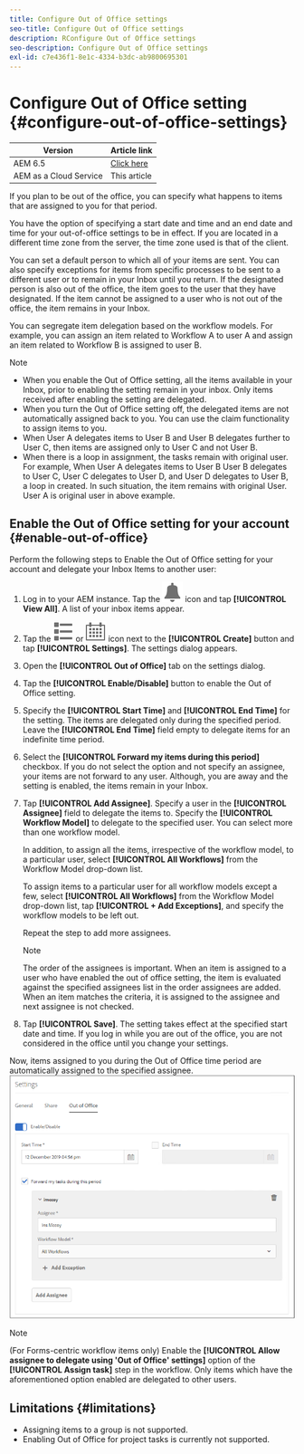 ```yaml
---
title: Configure Out of Office settings
seo-title: Configure Out of Office settings
description: RConfigure Out of Office settings
seo-description: Configure Out of Office settings
exl-id: c7e436f1-8e1c-4334-b3dc-ab9800695301
---
```

# Configure Out of Office setting {#configure-out-of-office-settings}

| Version | Article link |
| -------- | ---------------------------- |
| AEM 6.5  |    [Click here](https://experienceleague.adobe.com/docs/experience-manager-65/forms/workflows/configure-out-of-office-settings.html)                  |
| AEM as a Cloud Service     | This article         |

If you plan to be out of the office, you can specify what happens to items that are assigned to you for that period.

You have the option of specifying a start date and time and an end date and time for your out-of-office settings to be in effect. If you are located in a different time zone from the server, the time zone used is that of the client.

You can set a default person to which all of your items are sent. You can also specify exceptions for items from specific processes to be sent to a different user or to remain in your Inbox until you return. If the designated person is also out of the office, the item goes to the user that they have designated. If the item cannot be assigned to a user who is not out of the office, the item remains in your Inbox.

You can segregate item delegation based on the workflow models. For example, you can assign an item related to Workflow A to user A and assign an item related to Workflow B is assigned to user B.


>[!NOTE]
>
>* When you enable the Out of Office setting, all the items available in your Inbox, prior to enabling the setting remain in your inbox. Only items received after enabling the setting are delegated.
>* When you turn the Out of Office setting off, the delegated items are not automatically assigned back to you. You can use the claim functionality to assign items to you.
>* When User A delegates items to User B and User B delegates further to User C, then items are assigned only to User C and not User B.
>* When there is a loop in assignment, the tasks remain with original user. For example,  When User A delegates items to User B User B delegates to User C, User C delegates to User D, and User D delegates to User B, a loop in created. In such situation, the item remains with original User. User A is original user in above example.

## Enable the Out of Office setting for your account {#enable-out-of-office}

Perform the following steps to Enable the Out of Office setting for your account and delegate your Inbox Items to another user:

1. Log in to your AEM instance. Tap the ![Inbox](assets/bell.svg) icon and tap **[!UICONTROL View All]**. A list of your inbox items appear.
1. Tap the ![View Selector](assets/viewlist.svg) or ![View Selector](assets/calendar.svg) icon next to the **[!UICONTROL Create]** button and tap **[!UICONTROL Settings]**. The settings dialog appears.
1. Open the **[!UICONTROL Out of Office]** tab on the settings dialog.
1. Tap the **[!UICONTROL Enable/Disable]** button to enable the Out of Office setting.
1. Specify the **[!UICONTROL Start Time]**  and **[!UICONTROL End Time]** for the setting. The items are delegated only during the specified period. Leave the **[!UICONTROL End Time]** field empty to delegate items for an indefinite time period.
1. Select the **[!UICONTROL Forward my items during this period]** checkbox. If you do not select the option and not specify an assignee, your items are not forward to any user. Although, you are away and the setting is enabled, the items remain in your Inbox.
1. Tap **[!UICONTROL Add Assignee]**. Specify a user in the **[!UICONTROL Assignee]** field to delegate the items to. Specify the **[!UICONTROL Workflow Model]** to delegate to the specified user. You can select more than one workflow model.

    In addition, to assign all the items, irrespective of the workflow model, to a particular user, select **[!UICONTROL All Workflows]** from the Workflow Model drop-down list. <br>

    To assign items to a particular user for all workflow models except a few, select **[!UICONTROL All Workflows]** from the Workflow Model drop-down list, tap **[!UICONTROL + Add Exceptions]**, and specify the workflow models to be left out.
    <br>

    Repeat the step to add more assignees. <br>

    >[!NOTE]
    >
    >The order of the assignees is important. When an item is assigned to a user who have enabled the out of office setting, the item is evaluated against the specified assignees list in the order assignees are added. When an item matches the criteria, it is assigned to the assignee and next assignee is not checked.

1. Tap **[!UICONTROL Save]**. The setting takes effect at the specified start date and time. If you log in while you are out of the office, you are not considered in the office until you change your settings.

Now, items assigned to you during the Out of Office time period are automatically assigned to the specified assignee.
![Out-of-office](assets/out-of-office.png)

>[!NOTE]
>
>(For Forms-centric workflow items only) Enable the **[!UICONTROL Allow assignee to delegate using 'Out of Office' settings]** option of the **[!UICONTROL Assign task]** step in the workflow. Only items which have the aforementioned option enabled are delegated to other users.

## Limitations {#limitations}

* Assigning items to a group is not supported.
* Enabling  Out of Office for  project tasks  is  currently  not supported.
